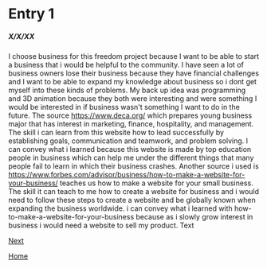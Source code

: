 # Entry 1
##### X/X/XX
I choose business for this freedom project because I want to be able to start a business that i would be helpful to the community. I have seen a lot of business owners lose their business because they have financial challenges and I want to be able to expand my knowledge about business so i dont get myself into these kinds of problems. My back up idea was programming and 3D animation because they both were interesting and were something I would be interested in if business wasn't something I want to do in the future. The source https://www.deca.org/ which prepares young business major that has interest in marketing, finance, hospitality, and management. The skill i can learn from this website how to lead successfully by establishing goals, communication and teamwork, and problem solving. I can convey what i learned because this website is made by top education people in business which can help me under the different things that many people fail to learn in which their business crashes. Another source i used is https://www.forbes.com/advisor/business/how-to-make-a-website-for-your-business/ teaches us how to make a website for your small business. The skill it can teach to me how to create a website for business and i would need to follow these steps to create a website and be globally known when expanding the business worldwide. i can convey what i learned with how-to-make-a-website-for-your-business because as i slowly grow interest in business i would need a website to sell my product.
Text

[Next](entry02.md)

[Home](../README.md)
